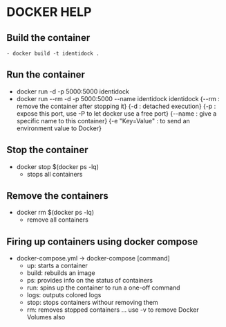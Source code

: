 # DOCKER HELP

## Build the container

    - docker build -t identidock .

## Run the container

- docker run -d -p 5000:5000 identidock
- docker run --rm -d -p 5000:5000 --name identidock identidock
        {--rm : remove the container after stopping it}
        {-d : detached execution}
        {-p : expose this port, use -P to let docker use a free port}
        {--name : give a specific name to this container}
        {-e "Key=Value" : to send an environment value to Docker}

## Stop the container

- docker stop $(docker ps -lq)
  - stops all containers

## Remove the containers

- docker rm $(docker ps -lq)
  - remove all containers

## Firing up containers using docker compose

- docker-compose.yml -> docker-compose [command]
  - up: starts a container
  - build: rebuilds an image
  - ps: provides info on the status of containers
  - run: spins up the container to run a one-off command
  - logs: outputs colored logs
  - stop: stops containers withour removing them
  - rm: removes stopped containers ... use -v to remove Docker Volumes also
  

